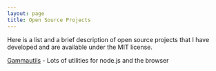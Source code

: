 ```yaml
---
layout: page
title: Open Source Projects
---
```


Here is a list and a brief description of open source projects that I have developed and are available under the MIT license.  

[Gammautils](http://utils.gammasoft.com.br/) - Lots of utilities for node.js and the browser
